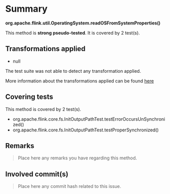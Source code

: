 # Summary
**org.apache.flink.util.OperatingSystem.readOSFromSystemProperties()**

This method is **strong pseudo-tested**.
It is covered by 2 test(s). 


## Transformations applied

- null


The test suite was not able to detect any transformation applied.

More information about the transformations applied can be found [here](https://github.com/STAMP-project/pitest-descartes)

## Covering tests
This method is covered by 2 test(s).
* org.apache.flink.core.fs.InitOutputPathTest.testErrorOccursUnSynchronized()
* org.apache.flink.core.fs.InitOutputPathTest.testProperSynchronized()


## Remarks
> Place here any remarks you have regarding this method.

## Involved commit(s)

> Place here any commit hash related to this issue.
